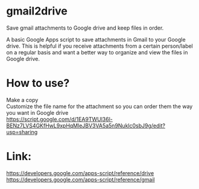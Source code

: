 # gmail2drive
Save gmail attachments to Google drive and keep files in order.

A basic Google Apps script to save attachments in Gmail to your Google drive. This is helpful if you receive attachments from a certain person/label on a regular basis and want a better way to organize and view the files in Google drive.

# How to use?
Make a copy
<br />
Customize the file name for the attachment so you can order them the way you want in Google drive
<br />
https://script.google.com/d/1EA9TWUl36l-BENz7LVS4GKfHwL9xpHqMleJBV3VA5a5n9Nuklc0sbJ9g/edit?usp=sharing

# Link:
https://developers.google.com/apps-script/reference/drive 
<br />
https://developers.google.com/apps-script/reference/gmail

